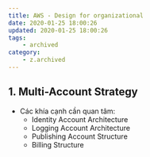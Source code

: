 ```yaml
---
title: AWS - Design for organizational
date: 2020-01-25 18:00:26
updated: 2020-01-25 18:00:26
tags:
    - archived
category: 
    - z.archived
---
```


## 1. Multi-Account Strategy
- Các khía cạnh cần quan tâm:
    - Identity Account Architecture
    - Logging Account Architecture
    - Publishing Account Structure
    - Billing Structure
